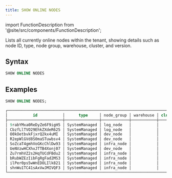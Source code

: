 ```yaml
---
title: SHOW ONLINE NODES
---
```

import FunctionDescription from '@site/src/components/FunctionDescription';

<FunctionDescription description="Introduced or updated: v1.2.687"/>

Lists all currently online nodes within the tenant, showing details such as node ID, type, node group, warehouse, cluster, and version.

## Syntax

```sql
SHOW ONLINE NODES
```

## Examples

```sql
SHOW ONLINE NODES;

┌─────────────────────────────────────────────────────────────────────────────────────────────────────────┐
│           id           │      type     │ node_group │ warehouse │ cluster │           version           │
├────────────────────────┼───────────────┼────────────┼───────────┼─────────┼─────────────────────────────┤
│ 9rabYMxa0ReDyZe6F9igH5 │ SystemManaged │ log_node   │           │         │ v1.2.665-nightly-bcb2c16f67 │
│ CbzfLlTVO29EhkZXdeR625 │ SystemManaged │ log_node   │           │         │ v1.2.665-nightly-bcb2c16f67 │
│ O0kOetbvkFjxrQ2kx4uMI  │ SystemManaged │ dev_node   │           │         │ v1.2.665-nightly-bcb2c16f67 │
│ R2epWlGVd8S0maSTuwbsv4 │ SystemManaged │ dev_node   │           │         │ v1.2.665-nightly-bcb2c16f67 │
│ SoZcaT4gmhVoGKcChlDw93 │ SystemManaged │ infra_node │           │         │ v1.2.665-nightly-bcb2c16f67 │
│ UeNVzwHCXhxJTTB4Xonj07 │ SystemManaged │ dev_node   │           │         │ v1.2.665-nightly-bcb2c16f67 │
│ Zu7rmhVZ2s2HqTUCdFBdu2 │ SystemManaged │ infra_node │           │         │ v1.2.665-nightly-bcb2c16f67 │
│ bRubWZEzIibFgRgFad2MS3 │ SystemManaged │ infra_node │           │         │ v1.2.665-nightly-bcb2c16f67 │
│ ilPer0ps5wWnEDOLIlk821 │ SystemManaged │ infra_node │           │         │ v1.2.665-nightly-bcb2c16f67 │
│ shnWu1TC41sAxVwJMIVQF3 │ SystemManaged │ infra_node │           │         │ v1.2.665-nightly-bcb2c16f67 │
└─────────────────────────────────────────────────────────────────────────────────────────────────────────┘
```